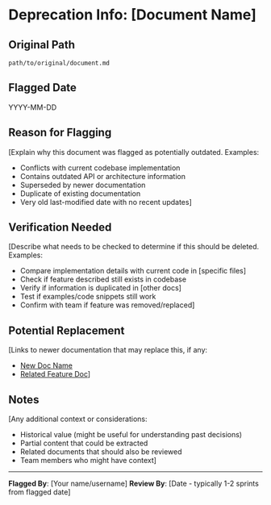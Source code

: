 # Deprecation Info: [Document Name]

## Original Path

`path/to/original/document.md`

## Flagged Date

YYYY-MM-DD

## Reason for Flagging

[Explain why this document was flagged as potentially outdated. Examples:

- Conflicts with current codebase implementation
- Contains outdated API or architecture information
- Superseded by newer documentation
- Duplicate of existing documentation
- Very old last-modified date with no recent updates]

## Verification Needed

[Describe what needs to be checked to determine if this should be deleted. Examples:

- Compare implementation details with current code in [specific files]
- Check if feature described still exists in codebase
- Verify if information is duplicated in [other docs]
- Test if examples/code snippets still work
- Confirm with team if feature was removed/replaced]

## Potential Replacement

[Links to newer documentation that may replace this, if any:

- [New Doc Name](path/to/new/doc.md)
- [Related Feature Doc](path/to/related/doc.md)]

## Notes

[Any additional context or considerations:

- Historical value (might be useful for understanding past decisions)
- Partial content that could be extracted
- Related documents that should also be reviewed
- Team members who might have context]

---

**Flagged By**: [Your name/username]
**Review By**: [Date - typically 1-2 sprints from flagged date]
